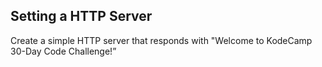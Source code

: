 ## Setting a HTTP Server

Create a simple HTTP server that responds with "Welcome to KodeCamp 30-Day Code Challenge!”
